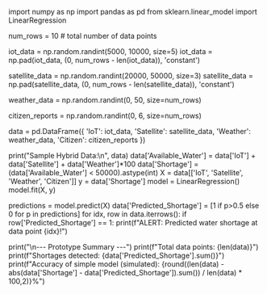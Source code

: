 import numpy as np
import pandas as pd
from sklearn.linear_model import LinearRegression

num_rows = 10  # total number of data points

iot_data = np.random.randint(5000, 10000, size=5)
iot_data = np.pad(iot_data, (0, num_rows - len(iot_data)), 'constant')

satellite_data = np.random.randint(20000, 50000, size=3)
satellite_data = np.pad(satellite_data, (0, num_rows - len(satellite_data)), 'constant')

weather_data = np.random.randint(0, 50, size=num_rows)

citizen_reports = np.random.randint(0, 6, size=num_rows)

data = pd.DataFrame({
    'IoT': iot_data,
    'Satellite': satellite_data,
    'Weather': weather_data,
    'Citizen': citizen_reports
})

print("Sample Hybrid Data:\n", data)
data['Available_Water'] = data['IoT'] + data['Satellite'] + data['Weather']*100
data['Shortage'] = (data['Available_Water'] < 50000).astype(int)
X = data[['IoT', 'Satellite', 'Weather', 'Citizen']]
y = data['Shortage']
model = LinearRegression()
model.fit(X, y)

predictions = model.predict(X)
data['Predicted_Shortage'] = [1 if p>0.5 else 0 for p in predictions]
for idx, row in data.iterrows():
    if row['Predicted_Shortage'] == 1:
        print(f"ALERT: Predicted water shortage at data point {idx}!")

print("\n--- Prototype Summary ---")
print(f"Total data points: {len(data)}")
print(f"Shortages detected: {data['Predicted_Shortage'].sum()}")
print(f"Accuracy of simple model (simulated): {round((len(data) - abs(data['Shortage'] - data['Predicted_Shortage']).sum()) / len(data) * 100,2)}%")
